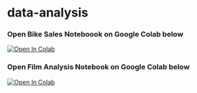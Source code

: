 # data-analysis
### Open Bike Sales Noteboook on Google Colab below
[![Open In Colab](https://colab.research.google.com/assets/colab-badge.svg)](https://colab.research.google.com/github/brightmaraba/data-analysis/blob/main/bike_sales.ipynb)
### Open Film Analysis Notebook on Google Colab below
[![Open In Colab](https://colab.research.google.com/assets/colab-badge.svg)](https://colab.research.google.com/github/brightmaraba/data-analysis/blob/main/film_analysis.ipynb)


